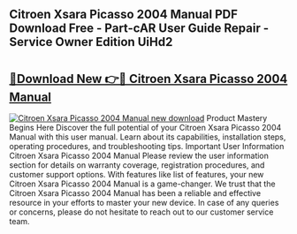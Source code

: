 ## Citroen Xsara Picasso 2004 Manual PDF Download Free - Part-cAR User Guide Repair - Service Owner Edition UiHd2

# <h2><a href="http://cf2203.oget.top/?id=Citroen+Xsara+Picasso+2004+Manual">🔗Download New 👉🔴 Citroen Xsara Picasso 2004 Manual</a></h2>

[![Citroen Xsara Picasso 2004 Manual new download](https://i.imgur.com/5g1atiW.png)](http://cf2203.oget.top/?id=Citroen+Xsara+Picasso+2004+Manual)
Product Mastery Begins Here Discover the full potential of your Citroen Xsara Picasso 2004 Manual with this user manual. Learn about its capabilities, installation steps, operating procedures, and troubleshooting tips. Important User Information Citroen Xsara Picasso 2004 Manual Please review the user information section for details on warranty coverage, registration procedures, and customer support options. With features like list of features, your new Citroen Xsara Picasso 2004 Manual is a game-changer. We trust that the Citroen Xsara Picasso 2004 Manual has been a reliable and effective resource in your efforts to master your new device. In case of any queries or concerns, please do not hesitate to reach out to our customer service team.
